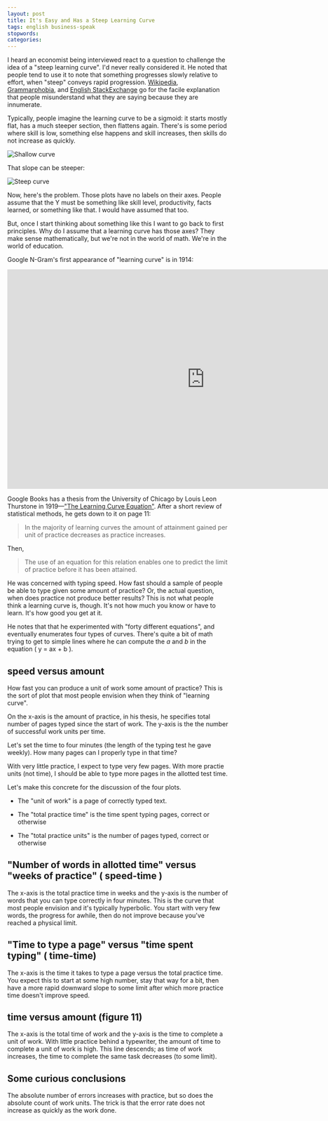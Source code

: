 ```yaml
---
layout: post
title: It's Easy and Has a Steep Learning Curve
tags: english business-speak
stopwords:
categories:
---
```


<script src="https://polyfill.io/v3/polyfill.min.js?features=es6"></script>
<script id="MathJax-script" async src="https://cdn.jsdelivr.net/npm/mathjax@3/es5/tex-mml-chtml.js"></script>

I heard an economist being interviewed react to a question to challenge the
idea of a "steep learning curve". I'd never really considered it. He noted that
people tend to use it to note that something progresses slowly relative to
effort, when "steep" conveys rapid progression. [Wikipedia](), [Grammarphobia](https://www.grammarphobia.com/blog/2009/07/steep-learning-curves.html), and [English StackExchange](https://english.stackexchange.com/questions/6209/what-is-meant-by-steep-learning-curve) go for the facile explanation that people misunderstand what they are saying because they are innumerate.

Typically, people imagine the learning curve to be a sigmoid: it
starts mostly flat, has a much steeper section, then flattens again.
There's is some period where skill is low, something else happens and
skill increases, then skills do not increase as quickly.

![Shallow curve](/images/sigmoid-shallow.jpg)

That slope can be steeper:

![Steep curve](/images/sigmoid-steep.jpg)

Now, here's the problem. Those plots have no labels on their axes. People assume that the Y must be something like skill level, productivity, facts learned, or something like that. I would have assumed that too.

But, once I start thinking about something like this I want to go back to first principles. Why do I assume that a learning curve has those axes? They make sense mathematically, but we're not in the world of math. We're in the world of education.

Google N-Gram's first appearance of "learning curve" is in 1914:

<iframe name="ngram_chart" src="https://books.google.com/ngrams/interactive_chart?content=learning+curve&year_start=1800&year_end=2008&corpus=15&smoothing=3&share=&direct_url=t1%3B%2Clearning%20curve%3B%2Cc0" width=900 height=500 marginwidth=0 marginheight=0 hspace=0 vspace=0 frameborder=0 scrolling=no></iframe>

Google Books has a thesis from the University of Chicago by Louis Leon Thurstone in 1919—["The Learning Curve Equation"](https://play.google.com/store/books/details?id=pb5BAAAAIAAJ&rdid=book-pb5BAAAAIAAJ&rdot=1). After a short review of statistical methods, he gets down to it on page 11:

> In the majority of learning curves the amount of attainment gained per unit of practice decreases as practice increases.

Then,

> The use of an equation for this relation enables one to predict the limit of practice before it has been attained.

He was concerned with typing speed. How fast should a sample of people be able to type given some amount of practice? Or, the actual question, when does practice not produce better results? This is not what people think a learning curve is, though. It's not how much you know or have to learn. It's how good you get at it.

He notes that that he experimented with "forty different equations", and eventually enumerates four types of curves. There's quite a bit of math trying to get to simple lines where he can compute the *a* and *b* in the equation \( y = ax + b \).

## speed versus amount

How fast you can produce a unit of work some amount of practice? This is the sort of plot that most people envision when they think of "learning curve".

On the x-axis is the amount of practice, in his thesis, he specifies total number of pages typed since the start of work. The y-axis is the the number of successful work units per time.

Let's set the time to four minutes (the length of the typing test he gave weekly). How many pages can I properly type in that time?

With very little practice, I expect to type very few pages. With more practie units (not time), I should be able to type more pages in the allotted test time.

Let's make this concrete for the discussion of the four plots.

* The "unit of work" is a page of correctly typed text.

* The "total practice time" is the time spent typing pages, correct or otherwise

* The "total practice units" is the number of pages typed, correct or otherwise

## "Number of words in allotted time" versus "weeks of practice" ( speed-time )

The x-axis is the total practice time in weeks and the y-axis is the number of words that you can type correctly in four minutes. This is the curve that most people envision and it's typically hyperbolic. You start with very few words, the progress for awhile, then do not improve because you've reached a physical limit.


## "Time to type a page" versus "time spent typing" ( time-time)

The x-axis is the time it takes to type a page versus the total practice time. You expect this to start at some high number, stay that way for a bit, then have a more rapid downward slope to some limit after which more practice time doesn't improve speed.


## time versus amount (figure 11)

The x-axis is the total time of work and the y-axis is the time to complete a unit of work. With little practice behind a typewriter, the amount of time to complete a unit of work is high. This line descends; as time of work increases, the time to complete the same task decreases (to some limit).


## Some curious conclusions

The absolute number of errors increases with practice, but so does the absolute count of work units. The trick is that the error rate does not increase as quickly as the work done.
